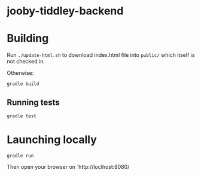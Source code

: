 # jooby-tiddley-backend

# Building

Run `./update-html.sh` to download index.html file into `public/` which itself is not checked in.

Otherwise:

```
gradle build
```

## Running tests

```
gradle test
```

# Launching locally

```
gradle run
```

Then open your browser on `http://loclhost:8080/